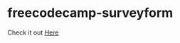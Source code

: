# freecodecamp-surveyform
Check it out <a href="https://shabari02.github.io/freecodecamp-surveyform/">Here</a> 
